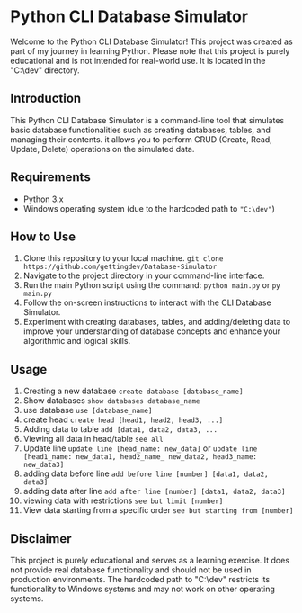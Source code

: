 # Python CLI Database Simulator

Welcome to the Python CLI Database Simulator! This project was created as part of my journey in learning Python. Please note that this project is purely educational and is not intended for real-world use. It is located in the "C:\dev" directory.

## Introduction

This Python CLI Database Simulator is a command-line tool that simulates basic database functionalities such as creating databases, tables, and managing their contents. it allows you to perform CRUD (Create, Read, Update, Delete) operations on the simulated data.

## Requirements

- Python 3.x
- Windows operating system (due to the hardcoded path to `"C:\dev"`)

## How to Use

1. Clone this repository to your local machine. `git clone https://github.com/gettingdev/Database-Simulator`
2. Navigate to the project directory in your command-line interface.
3. Run the main Python script using the command: `python main.py` or `py main.py`
4. Follow the on-screen instructions to interact with the CLI Database Simulator.
5. Experiment with creating databases, tables, and adding/deleting data to improve your understanding of database concepts and enhance your algorithmic and logical skills.

## Usage
1. Creating a new database `create database [database_name]`
2. Show databases `show databases database_name`
3. use database `use [database_name]`
4. create head `create head [head1, head2, head3, ...]`
5. Adding data to table `add [data1, data2, data3, ...`
6. Viewing all data in head/table `see all`
7. Update line `update line [head_name: new_data]` or `update line [head1_name: new_data1, head2_name_ new_data2, head3_name: new_data3]`
8. adding data before line `add before line [number] [data1, data2, data3]`
9. adding data after line `add after line [number] [data1, data2, data3]`
10. viewing data with restrictions `see but limit [number]`
11. View data starting from a specific order `see but starting from [number]`

   

## Disclaimer

This project is purely educational and serves as a learning exercise. It does not provide real database functionality and should not be used in production environments. The hardcoded path to "C:\dev" restricts its functionality to Windows systems and may not work on other operating systems.

